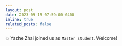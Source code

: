 ```yaml
---
layout: post
date: 2023-09-15 07:59:00-0400 
inline: true
related_posts: false
---
```


 :boom: Yazhe Zhai joined us as `Master student`. Welcome!   
